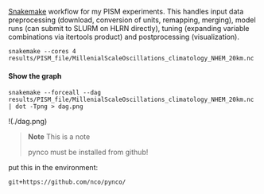 [Snakemake](https://snakemake.github.io/) workflow for my PISM experiments.
This handles input data preprocessing (download, conversion of units, remapping, merging), model runs
(can submit to SLURM on HLRN directly), tuning (expanding variable combinations via itertools product)
and postprocessing (visualization).


```
snakemake --cores 4 results/PISM_file/MillenialScaleOscillations_climatology_NHEM_20km.nc
```

#### Show the graph
```
snakemake --forceall --dag results/PISM_file/MillenialScaleOscillations_climatology_NHEM_20km.nc | dot -Tpng > dag.png
```

!(./dag.png)


> **Note**
> This is a note
>
> pynco must be installed from github!

put this in the environment:
```
git+https://github.com/nco/pynco/
```
